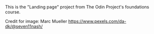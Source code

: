 This is the "Landing page" project from The Odin Project's foundations course.

Credit for image: Marc Mueller
https://www.pexels.com/da-dk/@seven11nash/